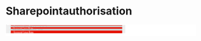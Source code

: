 # Sharepointauthorisation

<img align="center" src="https://github.com/Motkany1980/Sharepointauthorisation/blob/main/Readme%20src%20files/Permission%20Sample.png" alt="Permission_Image" height="30" width="500" height="500" />
